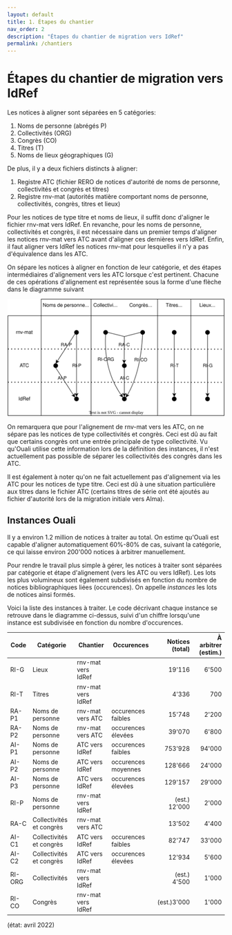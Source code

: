```yaml
---
layout: default
title: 1. Étapes du chantier
nav_order: 2
description: "Étapes du chantier de migration vers IdRef"
permalink: /chantiers
---
```

# Étapes du chantier de migration vers IdRef

Les notices à aligner sont séparées en 5 catégories:

1. Noms de personne (abrégés P)
2. Collectivités (ORG)
3. Congrès (CO)
4. Titres (T)
5. Noms de lieux géographiques (G)

De plus, il y a deux fichiers distincts à aligner:

1. Registre ATC (fichier RERO de notices d'autorité de noms de personne, collectivités et congrès et titres)
2. Registre rnv-mat (autorités matière comportant noms de personne, collectivités, congrès, titres et lieux)

Pour les notices de type titre et noms de lieux, il suffit donc d'aligner le fichier rnv-mat vers IdRef. En revanche, pour les noms
de personne, collectivités et congrès, il est nécessaire dans un premier temps d'aligner les notices rnv-mat vers ATC avant d'aligner
ces dernières vers IdRef. Enfin, il faut aligner vers IdRef les notices rnv-mat pour lesquelles il n'y a pas d'équivalence dans les ATC.

On sépare les notices à aligner en fonction de leur catégorie, et des étapes intermédiaires d'alignement vers les ATC lorsque c'est
pertinent. Chacune de ces opérations d'alignement est représentée sous la forme d'une flèche dans le diagramme suivant

![Instances Ouali](/img/alignements.svg)

On remarquera que pour l'alignement de rnv-mat vers les ATC, on ne sépare pas les notices de type collectivités et congrès. Ceci est
dû au fait que certains congrès ont une entrée principale de type collectivité. Vu qu'Ouali utilise cette information lors de la
définition des instances, il n'est actuellement pas possible de séparer les collectivités des congrès dans les ATC.

Il est également à noter qu'on ne fait actuellement pas d'alignement via les ATC pour les notices de type titre. Ceci est dû à une
situation particulière aux titres dans le fichier ATC (certains titres de série ont été ajoutés au fichier d'autorité lors de la
migration initiale vers Alma).

## Instances Ouali
Il y a environ 1.2 million de notices à traiter au total. On estime qu'Ouali est capable d'aligner automatiquement 60%-80% de cas, suivant la catégorie, ce qui laisse environ 200'000 notices à arbitrer manuellement.

Pour rendre le travail plus simple à gérer, les notices à traiter sont séparées par catégorie et étape d'alignement (vers les ATC
ou vers IdRef). Les lots les plus volumineux sont également subdivisés en fonction du nombre de notices bibliographiques liées
(occurences). On appelle _instances_ les lots de notices ainsi formés.

Voici la liste des instances à traiter. Le code décrivant chaque instance se retrouve dans le diagramme ci-dessus, suivi d'un chiffre
lorsqu'une instance est subdivisée en fonction du nombre d'occurences.

| Code      | Catégorie                | Chantier           | Occurences          | Notices (total) | À arbitrer (estim.) |
| ----------| -------------------------|--------------------|---------------------|----------------:|--------------------:|
| RI-G      | Lieux                    | rnv-mat vers IdRef |                     | 19'116          | 6'500               |
| RI-T      | Titres                   | rnv-mat vers IdRef |                     | 4'336           | 700                 |
| RA-P1     | Noms de personne         | rnv-mat vers ATC   | occurences faibles  | 15'748          | 2'200               |
| RA-P2     | Noms de personne         | rnv-mat vers ATC   | occurences élevées  | 39'070          | 6'800               |
| AI-P1     | Noms de personne         | ATC vers IdRef     | occurences faibles  | 753'928         | 94'000              |
| AI-P2     | Noms de personne         | ATC vers IdRef     | occurences moyennes | 128'666         | 24'000              |
| AI-P3     | Noms de personne         | ATC vers IdRef     | occurences élevées  | 129'157         | 29'000              |
| RI-P      | Noms de personne         | rnv-mat vers IdRef |                     | (est.) 12'000   | 2'000               |
| RA-C      | Collectivités et congrès | rnv-mat vers ATC   |                     | 13'502          | 4'400               |
| AI-C1     | Collectivités et congrès | ATC vers IdRef     | occurences faibles  | 82'747          | 33'000              |
| AI-C2     | Collectivités et congrès | ATC vers IdRef     | occurences élevées  | 12'934          | 5'600               |
| RI-ORG    | Collectivités            | rnv-mat vers IdRef |                     | (est.) 4'500    | 1'000               |
| RI-CO     | Congrès                  | rnv-mat vers IdRef |                     | (est.)3'000     | 1'000               |

(état: avril 2022)